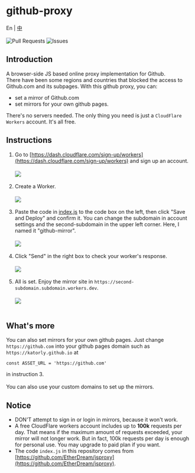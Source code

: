 # github-proxy
En | [中](/README_ZH.md)<br><br>
 ![Pull Requests](https://img.shields.io/github/issues-pr-closed/katorlys/github-proxy?style=for-the-badge) ![Issues](https://img.shields.io/github/issues-closed/katorlys/github-proxy?style=for-the-badge)

## Introduction
A browser-side JS based online proxy implementation for Github.<br>
There have been some regions and countries that blocked the access to Github.com and its subpages. With this github proxy, you can:<br>
- set a mirror of Github.com
- set mirrors for your own github pages.

There's no servers needed. The only thing you need is just a `CloudFlare Workers` account. It's all free.<br>

## Instructions
1. Go to [https://dash.cloudflare.com/sign-up/workers](https://dash.cloudflare.com/sign-up/workers) and sign up an account.<br><br>
<img align="center" src="https://cdn.jsdelivr.net/gh/katorlys/github-proxy/screenshots/1.PNG"><br><br>
2. Create a Worker.<br><br>
<img align="center" src="https://cdn.jsdelivr.net/gh/katorlys/github-proxy/screenshots/2.PNG"><br><br>
3. Paste the code in [index.js](https://cdn.jsdelivr.net/gh/katorlys/github-proxy/index.js) to the code box on the left, then click "Save and Deploy" and confirm it. You can change the subdomain in account settings and the second-subdomain in the upper left corner. Here, I named it "github-mirror".<br><br>
<img align="center" src="https://cdn.jsdelivr.net/gh/katorlys/github-proxy/screenshots/3.PNG"><br><br>
4. Click "Send" in the right box to check your worker's response.<br><br>
<img align="center" src="https://cdn.jsdelivr.net/gh/katorlys/github-proxy/screenshots/4.PNG"><br><br>
5. All is set. Enjoy the mirror site in `https://second-subdomain.subdomain.workers.dev`.<br><br>
<img align="center" src="https://cdn.jsdelivr.net/gh/katorlys/github-proxy/screenshots/5.PNG"><br><br>

## What's more
You can also set mirrors for your own github pages. Just change `https://github.com` into your github pages domain such as `https://katorly.github.io` at
```
const ASSET_URL = 'https://github.com'
```
in instruction 3.<br>
<br>
You can also use your custom domains to set up the mirrors.<br>

## Notice
- DON'T attempt to sign in or login in mirrors, because it won't work.
- A free CloudFlare workers account includes up to <b>100k</b> requests per day. That means if the maximum amount of requests exceeded, your mirror will not longer work. But in fact, 100k requests per day is enough for personal use. You may upgrade to paid plan if you want.
- The code `index.js` in this repository comes from [https://github.com/EtherDream/jsproxy](https://github.com/EtherDream/jsproxy).
